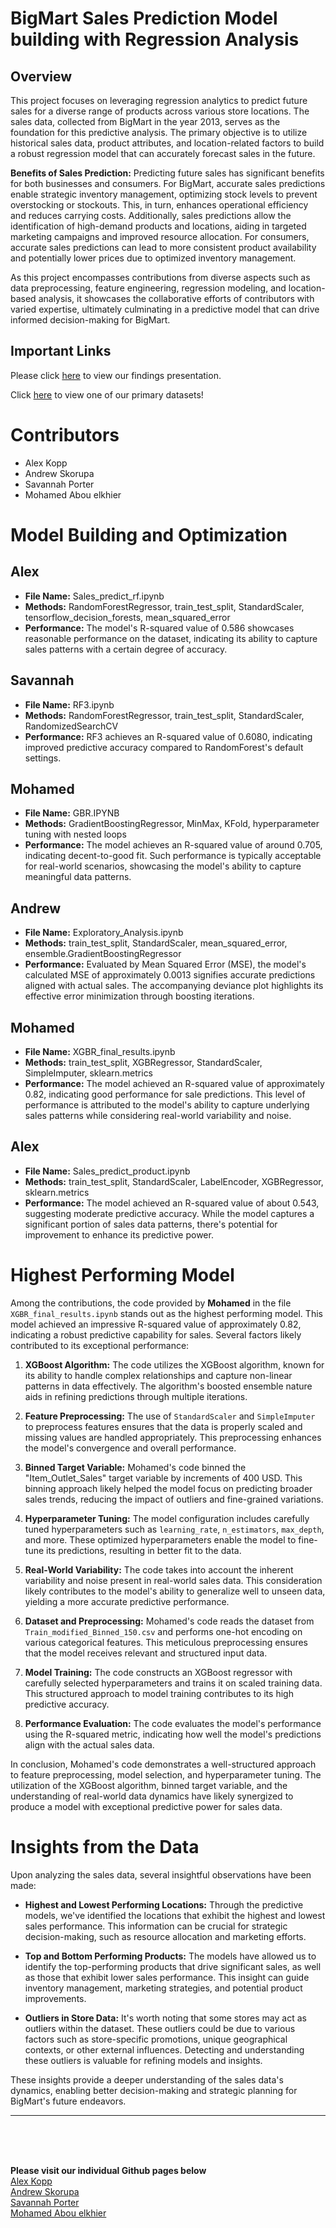 # BigMart Sales Prediction Model building with Regression Analysis
  
## Overview

This project focuses on leveraging regression analytics to predict future sales for a diverse range of products across various store locations. The sales data, collected from BigMart in the year 2013, serves as the foundation for this predictive analysis. The primary objective is to utilize historical sales data, product attributes, and location-related factors to build a robust regression model that can accurately forecast sales in the future.

**Benefits of Sales Prediction:**
Predicting future sales has significant benefits for both businesses and consumers. For BigMart, accurate sales predictions enable strategic inventory management, optimizing stock levels to prevent overstocking or stockouts. This, in turn, enhances operational efficiency and reduces carrying costs. Additionally, sales predictions allow the identification of high-demand products and locations, aiding in targeted marketing campaigns and improved resource allocation. For consumers, accurate sales predictions can lead to more consistent product availability and potentially lower prices due to optimized inventory management.

As this project encompasses contributions from diverse aspects such as data preprocessing, feature engineering, regression modeling, and location-based analysis, it showcases the collaborative efforts of contributors with varied expertise, ultimately culminating in a predictive model that can drive informed decision-making for BigMart.


## Important Links
Please click [here](https://docs.google.com/presentation/d/1MLGNz3lZow-65TH0pca2mxmcsVfNuM0Paq-pxnvl1vI/edit#slide=id.g278fa82c89e_0_50) to view our findings presentation.  

Click [here](https://www.kaggle.com/code/hiralmshah/bigmart-sales-prediction/notebook) to view one of our primary datasets!  

# Contributors
- Alex Kopp
- Andrew Skorupa
- Savannah Porter
- Mohamed Abou elkhier


# Model Building and Optimization

## Alex
- **File Name:** Sales_predict_rf.ipynb
- **Methods:** RandomForestRegressor, train_test_split, StandardScaler, tensorflow_decision_forests, mean_squared_error
- **Performance:** The model's R-squared value of 0.586 showcases reasonable performance on the dataset, indicating its ability to capture sales patterns with a certain degree of accuracy.

## Savannah
- **File Name:** RF3.ipynb
- **Methods:** RandomForestRegressor, train_test_split, StandardScaler, RandomizedSearchCV
- **Performance:** RF3 achieves an R-squared value of 0.6080, indicating improved predictive accuracy compared to RandomForest's default settings.

## Mohamed
- **File Name:** GBR.IPYNB
- **Methods:** GradientBoostingRegressor, MinMax, KFold, hyperparameter tuning with nested loops
- **Performance:** The model achieves an R-squared value of around 0.705, indicating decent-to-good fit. Such performance is typically acceptable for real-world scenarios, showcasing the model's ability to capture meaningful data patterns.

## Andrew
- **File Name:** Exploratory_Analysis.ipynb
- **Methods:** train_test_split, StandardScaler, mean_squared_error, ensemble.GradientBoostingRegressor
- **Performance:** Evaluated by Mean Squared Error (MSE), the model's calculated MSE of approximately 0.0013 signifies accurate predictions aligned with actual sales. The accompanying deviance plot highlights its effective error minimization through boosting iterations.

 ## Mohamed
- **File Name:** XGBR_final_results.ipynb
- **Methods:** train_test_split, XGBRegressor, StandardScaler, SimpleImputer, sklearn.metrics
- **Performance:** The model achieved an R-squared value of approximately 0.82, indicating good performance for sale predictions. This level of performance is attributed to the model's ability to capture underlying sales patterns while considering real-world variability and noise.

## Alex
- **File Name:** Sales_predict_product.ipynb
- **Methods:** train_test_split, StandardScaler, LabelEncoder, XGBRegressor, sklearn.metrics
- **Performance:** The model achieved an R-squared value of about 0.543, suggesting moderate predictive accuracy. While the model captures a significant portion of sales data patterns, there's potential for improvement to enhance its predictive power.


# Highest Performing Model

Among the contributions, the code provided by **Mohamed** in the file `XGBR_final_results.ipynb` stands out as the highest performing model. This model achieved an impressive R-squared value of approximately 0.82, indicating a robust predictive capability for sales. Several factors likely contributed to its exceptional performance:

1. **XGBoost Algorithm:** The code utilizes the XGBoost algorithm, known for its ability to handle complex relationships and capture non-linear patterns in data effectively. The algorithm's boosted ensemble nature aids in refining predictions through multiple iterations.

2. **Feature Preprocessing:** The use of `StandardScaler` and `SimpleImputer` to preprocess features ensures that the data is properly scaled and missing values are handled appropriately. This preprocessing enhances the model's convergence and overall performance.

3. **Binned Target Variable:** Mohamed's code binned the "Item_Outlet_Sales" target variable by increments of 400 USD. This binning approach likely helped the model focus on predicting broader sales trends, reducing the impact of outliers and fine-grained variations.

4. **Hyperparameter Tuning:** The model configuration includes carefully tuned hyperparameters such as `learning_rate`, `n_estimators`, `max_depth`, and more. These optimized hyperparameters enable the model to fine-tune its predictions, resulting in better fit to the data.

5. **Real-World Variability:** The code takes into account the inherent variability and noise present in real-world sales data. This consideration likely contributes to the model's ability to generalize well to unseen data, yielding a more accurate predictive performance.

6. **Dataset and Preprocessing:** Mohamed's code reads the dataset from `Train_modified_Binned_150.csv` and performs one-hot encoding on various categorical features. This meticulous preprocessing ensures that the model receives relevant and structured input data.

7. **Model Training:** The code constructs an XGBoost regressor with carefully selected hyperparameters and trains it on scaled training data. This structured approach to model training contributes to its high predictive accuracy.

8. **Performance Evaluation:** The code evaluates the model's performance using the R-squared metric, indicating how well the model's predictions align with the actual sales data.

In conclusion, Mohamed's code demonstrates a well-structured approach to feature preprocessing, model selection, and hyperparameter tuning. The utilization of the XGBoost algorithm, binned target variable, and the understanding of real-world data dynamics have likely synergized to produce a model with exceptional predictive power for sales data.




# Insights from the Data

Upon analyzing the sales data, several insightful observations have been made:

- **Highest and Lowest Performing Locations:** Through the predictive models, we've identified the locations that exhibit the highest and lowest sales performance. This information can be crucial for strategic decision-making, such as resource allocation and marketing efforts.

- **Top and Bottom Performing Products:** The models have allowed us to identify the top-performing products that drive significant sales, as well as those that exhibit lower sales performance. This insight can guide inventory management, marketing strategies, and potential product improvements.

- **Outliers in Store Data:** It's worth noting that some stores may act as outliers within the dataset. These outliers could be due to various factors such as store-specific promotions, unique geographical contexts, or other external influences. Detecting and understanding these outliers is valuable for refining models and insights.

These insights provide a deeper understanding of the sales data's dynamics, enabling better decision-making and strategic planning for BigMart's future endeavors.

---








<br>
<br>
<br>

**Please visit our individual Github pages below**  
[Alex Kopp](https://github.com/alexkopp12)  
[Andrew Skorupa](https://github.com/AndyMSkor)  
[Savannah Porter](https://github.com/SavannahWithAnH)  
[Mohamed Abou elkhier](https://github.com/nabroo101)  
 
